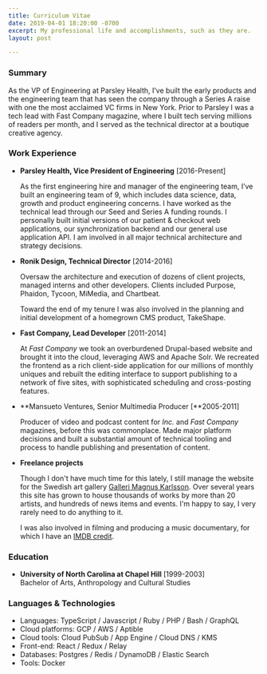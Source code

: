 ```yaml
---
title: Curriculum Vitae
date: 2019-04-01 18:20:00 -0700
excerpt: My professional life and accomplishments, such as they are.
layout: post

---
```

### Summary

As the VP of Engineering at Parsley Health, I’ve built the early products and the engineering team that has seen the company through a Series A raise with one the most acclaimed VC firms in New York. Prior to Parsley I was a tech lead with Fast Company magazine, where I built tech serving millions of readers per month, and I served as the technical director at a boutique creative agency.

### Work Experience

* **Parsley Health, Vice President of Engineering**  \[2016-Present\]

  As the first engineering hire and manager of the engineering team, I’ve built an engineering team of 9, which includes data science, data, growth and product engineering concerns. I have worked as the technical lead through our Seed and Series A funding rounds. I personally built initial versions of our patient & checkout web applications, our synchronization backend and our general use application API. I am involved in all major technical architecture and strategy decisions.
* **Ronik Design, Technical Director** \[2014-2016\]

  Oversaw the architecture and execution of dozens of client projects, managed interns and other developers. Clients included Purpose, Phaidon, Tycoon, MiMedia, and Chartbeat.

  Toward the end of my tenure I was also involved in the planning and initial development of a homegrown CMS product, TakeShape.
* **Fast Company, Lead Developer** \[2011-2014\]

  At _Fast Company_ we took an overburdened Drupal-based website and brought it into the cloud, leveraging AWS and Apache Solr. We recreated the frontend as a rich client-side application for our millions of monthly uniques and rebuilt the editing interface to support publishing to a network of five sites, with sophisticated scheduling and cross-posting features.
* **Mansueto Ventures, Senior Multimedia Producer \[**2005-2011\]

  Producer of video and podcast content for _Inc._ and _Fast Company_ magazines, before this was commonplace. Made major platform decisions and built a substantial amount of technical tooling and process to handle publishing and presentation of content.
* **Freelance projects**

  Though I don't have much time for this lately, I still manage the website for the Swedish art gallery [Galleri Magnus Karlsson](http://wwww.gallerimagnuskarlsson). Over several years this site has grown to house thousands of works by more than 20 artists, and hundreds of news items and events. I'm happy to say, I very rarely need to do anything to it.

  I was also involved in filming and producing a music documentary, for which I have an [IMDB credit](http://www.imdb.com/name/nm3800248/?ref_=fn_al_nm_1).

### Education

* **University of North Carolina at Chapel Hill** \[1999-2003\]  
  Bachelor of Arts, Anthropology and Cultural Studies

### Languages & Technologies

* Languages: TypeScript / Javascript / Ruby / PHP / Bash / GraphQL
* Cloud platforms: GCP / AWS / Aptible
* Cloud tools: Cloud PubSub / App Engine / Cloud DNS / KMS
* Front-end: React / Redux / Relay
* Databases: Postgres / Redis / DynamoDB / Elastic Search
* Tools: Docker
